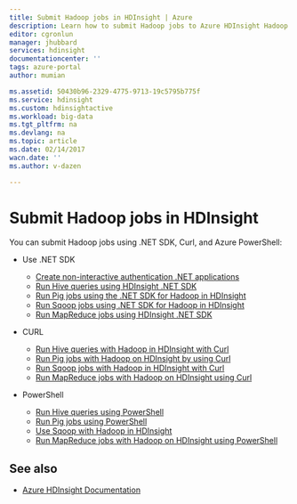 ```yaml
---
title: Submit Hadoop jobs in HDInsight | Azure
description: Learn how to submit Hadoop jobs to Azure HDInsight Hadoop.
editor: cgronlun
manager: jhubbard
services: hdinsight
documentationcenter: ''
tags: azure-portal
author: mumian

ms.assetid: 50430b96-2329-4775-9713-19c5795b775f
ms.service: hdinsight
ms.custom: hdinsightactive
ms.workload: big-data
ms.tgt_pltfrm: na
ms.devlang: na
ms.topic: article
ms.date: 02/14/2017
wacn.date: ''
ms.author: v-dazen

---
```

# Submit Hadoop jobs in HDInsight

You can submit Hadoop jobs using .NET SDK, Curl, and Azure PowerShell:

- Use .NET SDK

    - [Create non-interactive authentication .NET applications](hdinsight-create-non-interactive-authentication-dotnet-applications.md)
    - [Run Hive queries using HDInsight .NET SDK](hdinsight-hadoop-use-hive-dotnet-sdk.md)
    - [Run Pig jobs using the .NET SDK for Hadoop in HDInsight](hdinsight-hadoop-use-pig-dotnet-sdk.md)
    - [Run Sqoop jobs using .NET SDK for Hadoop in HDInsight](hdinsight-hadoop-use-sqoop-dotnet-sdk.md)
    - [Run MapReduce jobs using HDInsight .NET SDK](hdinsight-hadoop-use-mapreduce-dotnet-sdk.md)

- CURL

    - [Run Hive queries with Hadoop in HDInsight with Curl](hdinsight-hadoop-use-hive-curl.md)
    - [Run Pig jobs with Hadoop on HDInsight by using Curl](hdinsight-hadoop-use-pig-curl.md)
    - [Run Sqoop jobs with Hadoop in HDInsight with Curl](hdinsight-hadoop-use-sqoop-curl.md)
    - [Run MapReduce jobs with Hadoop on HDInsight using Curl](hdinsight-hadoop-use-mapreduce-curl.md)

- PowerShell

    - [Run Hive queries using PowerShell](hdinsight-hadoop-use-hive-powershell.md)
    - [Run Pig jobs using PowerShell](hdinsight-hadoop-use-pig-powershell.md)
    - [Use Sqoop with Hadoop in HDInsight](hdinsight-hadoop-use-sqoop-powershell.md)
    - [Run MapReduce jobs with Hadoop on HDInsight using PowerShell](hdinsight-hadoop-use-mapreduce-powershell.md)

## See also

- [Azure HDInsight Documentation](/hdinsight/)